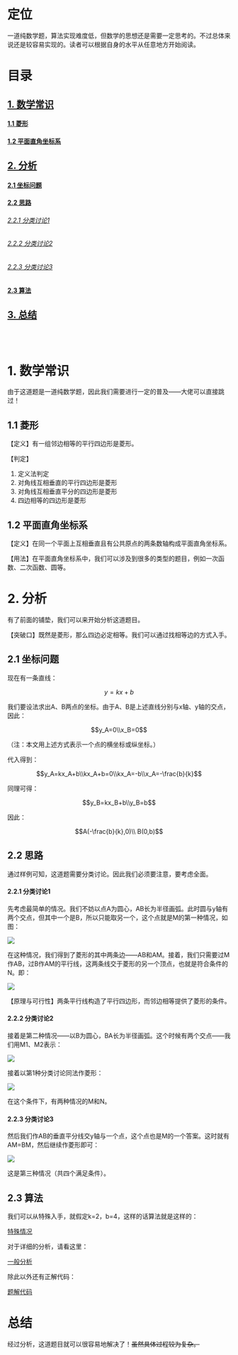 # 定位
一道纯数学题，算法实现难度低，但数学的思想还是需要一定思考的。不过总体来说还是较容易实现的。读者可以根据自身的水平从任意地方开始阅读。
# 目录
## [1. 数学常识](#math-common)
#### [1.1 菱形](#rhombus)
#### [1.2 平面直角坐标系](#plane)
## [2. 分析](#analyze)
#### [2.1 坐标问题](#position)
#### [2.2 思路](#way)
###### [2.2.1 分类讨论1](#case1)
###### [2.2.2 分类讨论2](#case2)
###### [2.2.3 分类讨论3](#case3)
#### [2.3 算法](#algorithm)
## [3. 总结](#summary)
<br><br>

# <div id="math-common">1. 数学常识</div>
由于这道题是一道纯数学题，因此我们需要进行一定的普及——大佬可以直接跳过！
## <div id="rhombus">1.1 菱形</div>
【定义】有一组邻边相等的平行四边形是菱形。

【判定】
1. 定义法判定
2. 对角线互相垂直的平行四边形是菱形
3. 对角线互相垂直平分的四边形是菱形
4. 四边相等的四边形是菱形
## <div id="plane">1.2 平面直角坐标系</div>
【定义】在同一个平面上互相垂直且有公共原点的两条数轴构成平面直角坐标系。

【用法】在平面直角坐标系中，我们可以涉及到很多的类型的题目，例如一次函数、二次函数、圆等。
# <div id="analyze">2. 分析</div>
有了前面的铺垫，我们可以来开始分析这道题目。

【突破口】既然是菱形，那么四边必定相等。我们可以通过找相等边的方式入手。
## <div id="position">2.1 坐标问题</div>
现在有一条直线：
```math
y=kx+b
```
我们要设法求出A、B两点的坐标。由于A、B是上述直线分别与x轴、y轴的交点，因此：
```math
y_A=0\\x_B=0
```
（注：本文用上述方式表示一个点的横坐标或纵坐标。）

代入得到：
```math
y_A=kx_A+b\\kx_A+b=0\\kx_A=-b\\x_A=-\frac{b}{k}
```
同理可得：
```math
y_B=kx_B+b\\y_B=b
```
因此：
```math
A(-\frac{b}{k},0)\\
B(0,b)
```
## <div id="way">2.2 思路</div>
通过样例可知，这道题需要分类讨论。因此我们必须要注意，要考虑全面。
#### <div id="case1">2.2.1 分类讨论1</div>
先考虑最简单的情况。我们不妨以点A为圆心，AB长为半径画弧。此时圆与y轴有两个交点，但其中一个是B，所以只能取另一个，这个点就是M的第一种情况，如图：

![](https://raw.githubusercontent.com/noipzjffls/projects/master/HUSTOJ/back-to-school/1014F/case1-1.jpg)

在这种情况，我们得到了菱形的其中两条边——AB和AM。接着，我们只需要过M作AB，过B作AM的平行线，这两条线交于菱形的另一个顶点，也就是符合条件的N。即：

![](https://raw.githubusercontent.com/noipzjffls/projects/master/HUSTOJ/back-to-school/1014F/case1-2.jpg)

【原理与可行性】两条平行线构造了平行四边形，而邻边相等提供了菱形的条件。
#### <div id="case2">2.2.2 分类讨论2</div>
接着是第二种情况——以B为圆心，BA长为半径画弧。这个时候有两个交点——我们用M1、M2表示：

![](https://raw.githubusercontent.com/noipzjffls/projects/master/HUSTOJ/back-to-school/1014F/case2-1.jpg)

接着以第1种分类讨论同法作菱形：

![](https://raw.githubusercontent.com/noipzjffls/projects/master/HUSTOJ/back-to-school/1014F/case2-2.jpg)

在这个条件下，有两种情况的M和N。
#### <div id="case3">2.2.3 分类讨论3</div>
然后我们作AB的垂直平分线交y轴与一个点，这个点也是M的一个答案。这时就有AM=BM，然后继续作菱形即可：

![](https://raw.githubusercontent.com/noipzjffls/projects/master/HUSTOJ/back-to-school/1014F/case3.jpg)

这是第三种情况（共四个满足条件）。
## <div id="algorithm">2.3 算法</div>
我们可以从特殊入手，就假定k=2，b=4，这样的话算法就是这样的：

[特殊情况](https://www.luogu.com.cn/paste/85llk8ob)

对于详细的分析，请看这里：

[一般分析](https://www.luogu.com.cn/paste/18gd7144)

除此以外还有正解代码：

[题解代码](https://github.com/noipzjffls/projects/blob/master/HUSTOJ/back-to-school/1014F/solution.cpp)

# <div id="summary">总结</div>
经过分析，这道题目就可以很容易地解决了！~~虽然具体过程较为复杂。~~